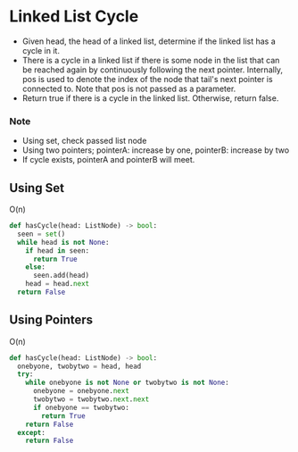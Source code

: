 # Linked List Cycle
- Given head, the head of a linked list, determine if the linked list has a cycle in it.
- There is a cycle in a linked list if there is some node in the list that can be reached again by continuously following the next pointer. Internally, pos is used to denote the index of the node that tail's next pointer is connected to. Note that pos is not passed as a parameter.
- Return true if there is a cycle in the linked list. Otherwise, return false.

### Note
* Using set, check passed list node
* Using two pointers; pointerA: increase by one, pointerB: increase by two
* If cycle exists, pointerA and pointerB will meet.

## Using Set
O(n)
```python
def hasCycle(head: ListNode) -> bool:
  seen = set()
  while head is not None:
    if head in seen:
      return True
    else:
      seen.add(head)
    head = head.next
  return False
```

## Using Pointers
O(n)
```python
def hasCycle(head: ListNode) -> bool:
  onebyone, twobytwo = head, head
  try:
    while onebyone is not None or twobytwo is not None:
      onebyone = onebyone.next
      twobytwo = twobytwo.next.next
      if onebyone == twobytwo:
        return True
    return False
  except:
    return False
```
